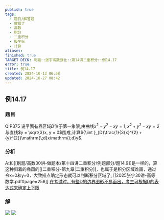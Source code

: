 ```yaml
---
publish: true
tags:
  - 题目/解答题
  - 做错了
  - 高数
  - 积分
  - 二重积分
  - 极坐标
  - 计算
aliases: 
finished: true
TARGET DECK: 刷题::张宇高数强化::第14讲二重积分::例14.17
error: true
title: 例14.17
created: 2024-10-13 06:58
updated: 2024-10-27 08:42
---
```

## 例14.17
### 题目
Q:P375 设平面有界区域$D$位于第一象限,由曲线${x}^{2} + {y}^{2} - {xy} = 1,{x}^{2} + {y}^{2} - {xy} = 2$与直线$y = \sqrt{3}x, y = 0$围成,计算${\iint }_{D}\frac{1}{3{x}^{2} + {y}^{2}}\mathrm{\;d}x\mathrm{\;d}y$.
### 分析
A:和[[刷题/高数30讲-做题本/第十四讲二重积分/例题部分/题14.9]]是一样的，算这种斜着的椭圆的[[二重积分-第九章|二重积分]]，也属于是积分区域难画，通过令x=0和y=0，大致描点确定形态就可以判断积分区域了,
[[2025张宇30讲-高等数学.pdf#page=258]]
[在考试时，有些D的边界图形不易画出，考生可根据D的表达式来确定上下限](obsidian://bookmaster?type=open-book&bid=GdmjFWSvPKSCJmGt&aid=b8388df5-982f-abf1-3974-9f6121b3e535&page=258)
### 解
![](https://img.hwenyi.live/202410271640986.webp)
![](https://img.hwenyi.live/202410271640116.webp)


